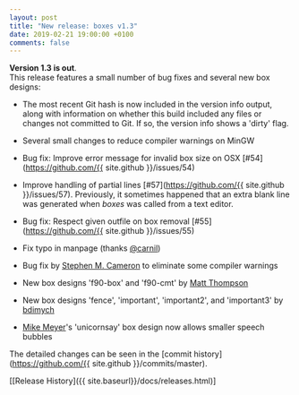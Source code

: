 ```yaml
---
layout: post
title: "New release: boxes v1.3"
date: 2019-02-21 19:00:00 +0100
comments: false
---
```


**Version 1.3 is out**.  
This release features a small number of bug fixes and several new box designs<!--break-->:

- The most recent Git hash is now included in the version info output, along with information on whether this build
  included any files or changes not committed to Git. If so, the version info shows a 'dirty' flag.
- Several small changes to reduce compiler warnings on MinGW
- Bug fix: Improve error message for invalid box size on OSX [#54](https://github.com/{{ site.github }}/issues/54)
- Improve handling of partial lines [#57](https://github.com/{{ site.github }}/issues/57). Previously, it sometimes
  happened that an extra blank line was generated when *boxes* was called from a text editor.
- Bug fix: Respect given outfile on box removal [#55](https://github.com/{{ site.github }}/issues/55)
- Fix typo in manpage (thanks [@carnil](https://github.com/carnil))
- Bug fix by [Stephen M. Cameron](https://github.com/smcameron) to eliminate some compiler warnings

- New box designs 'f90-box' and 'f90-cmt' by [Matt Thompson](https://github.com/mathomp4)
- New box designs 'fence', 'important', 'important2', and 'important3' by [bdimych](https://github.com/bdimych)
- [Mike Meyer](https://github.com/meyer)'s 'unicornsay' box design now allows smaller speech bubbles

The detailed changes can be seen in the [commit history](https://github.com/{{ site.github }}/commits/master).

[[Release History]({{ site.baseurl}}/docs/releases.html)]
